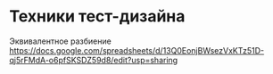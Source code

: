 # Техники тест-дизайна
Эквивалентное разбиение  https://docs.google.com/spreadsheets/d/13Q0EonjBWsezVxKTz51D-qj5rFMdA-o6pfSKSDZ59d8/edit?usp=sharing
